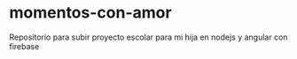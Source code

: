 # momentos-con-amor
Repositorio para subir proyecto escolar para mi hija en nodejs y angular con firebase
